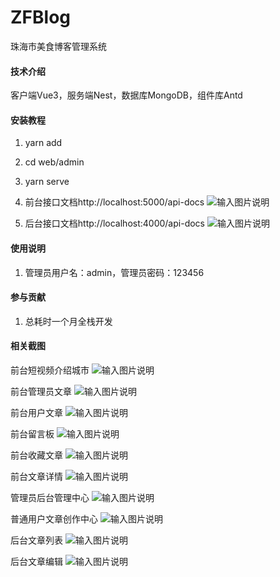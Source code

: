 # ZFBlog
珠海市美食博客管理系统

#### 技术介绍
客户端Vue3，服务端Nest，数据库MongoDB，组件库Antd

#### 安装教程

1.  yarn add
2.  cd web/admin
3.  yarn serve
4.  前台接口文档http://localhost:5000/api-docs
    ![输入图片说明](images/11.png)

5.  后台接口文档http://localhost:4000/api-docs
    ![输入图片说明](images/12.png)

#### 使用说明

1.  管理员用户名：admin，管理员密码：123456

#### 参与贡献

1.  总耗时一个月全栈开发

#### 相关截图

前台短视频介绍城市
![输入图片说明](images/1.png)

前台管理员文章
![输入图片说明](images/2.png)

前台用户文章
![输入图片说明](images/3.png)

前台留言板
![输入图片说明](images/4.png)

前台收藏文章
![输入图片说明](images/5.png)

前台文章详情
![输入图片说明](images/6.png)

管理员后台管理中心
![输入图片说明](images/7.png)

普通用户文章创作中心
![输入图片说明](images/8.png)

后台文章列表
![输入图片说明](images/9.png)

后台文章编辑
![输入图片说明](images/10.png)